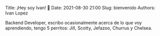 Title: ¡Hey soy Ivan! 👾
Date: 2021-08-30 21:00
Slug: bienvenido
Authors: Ivan Lopez



Backend Developer, escribo ocasionalmente acerca de lo que voy aprendiendo, tengo 5 perritos: Jill, Scotty,
Jefazoo, Churrus y Chelsea.



